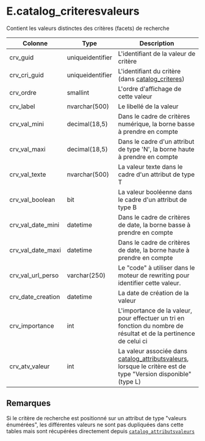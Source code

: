 # E.catalog_criteresvaleurs

Contient les valeurs distinctes des critères (facets) de recherche

Colonne|Type|Description
---|---|---
crv_guid|uniqueidentifier|L'identifiant de la valeur de critère 
crv_cri_guid|uniqueidentifier|L'identifiant du critère (dans [catalog_criteres](generated_catalog_criteres.md)) 
crv_ordre|smallint|L'ordre d'affichage de cette valeur 
crv_label|nvarchar(500)|Le libellé de la valeur 
crv_val_mini|decimal(18,5)|Dans le cadre de critères numérique, la borne basse à prendre en compte 
crv_val_maxi|decimal(18,5)|Dans le cadre d'un attribut de type 'N', la borne haute à prendre en compte 
crv_val_texte|nvarchar(500)|La valeur texte dans le cadre d'un attribut de type T 
crv_val_boolean|bit|La valeur booléenne dans le cadre d'un attribut de type B 
crv_val_date_mini|datetime|Dans le cadre de critères de date, la borne basse à prendre en compte 
crv_val_date_maxi|datetime|Dans le cadre de critères de date, la borne haute à prendre en compte 
crv_val_url_perso|varchar(250)|Le "code" à utiliser dans le moteur de rewriting pour identifier cette valeur. 
crv_date_creation|datetime|La date de création de la valeur 
crv_importance|int|L'importance de la valeur, pour effectuer un tri en fonction du nombre de résultat et de la pertinence de celui ci 
crv_atv_valeur|int|La valeur associée dans [catalog_attributsvaleurs](generated_catalog_attributsvaleurs.md), lorsque le critère est de type "Version disponible" (type L) 

## Remarques
Si le critère de recherche est positionné sur un attribut de type "valeurs énumérées", les différentes valeurs ne sont pas dupliquées dans cette tables mais sont récupérées directement depuis [`catalog_attributsvaleurs`](generated_catalog_attributsvaleurs.md)
